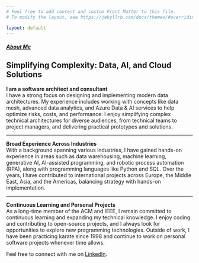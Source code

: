 ```yaml
---
# Feel free to add content and custom Front Matter to this file.
# To modify the layout, see https://jekyllrb.com/docs/themes/#overriding-theme-defaults

layout: default
---
```


##### [About Me](./about.markdown)

<!-- This content will not appear in the rendered Markdown -->

## Simplifying Complexity: Data, AI, and Cloud Solutions

**I am a software architect and consultant**  
I have a strong focus on designing and implementing modern data architectures. My experience includes working with concepts like data mesh, advanced data analytics, and Azure Data & AI services to help optimize risks, costs, and performance. I enjoy simplifying complex technical architectures for diverse audiences, from technical teams to project managers, and delivering practical prototypes and solutions.  

---

**Broad Experience Across Industries**  
With a background spanning various industries, I have gained hands-on experience in areas such as data warehousing, machine learning, generative AI, AI-assisted programming, and robotic process automation (RPA), along with programming languages like Python and SQL. Over the years, I have contributed to international projects across Europe, the Middle East, Asia, and the Americas, balancing strategy with hands-on implementation.

---

**Continuous Learning and Personal Projects**  
As a long-time member of the ACM and IEEE, I remain committed to continuous learning and expanding my technical knowledge. I enjoy coding and contributing to open-source projects, and I always look for opportunities to explore new programming technologies. Outside of work, I have been practicing karate since 1998 and continue to work on personal software projects whenever time allows.  

Feel free to connect with me on [LinkedIn](https://www.linkedin.com/in/alexander-todorovic-hitosuji/?locale=en_US).